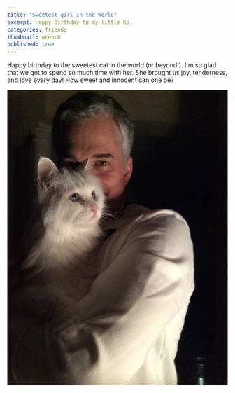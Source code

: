 ```yaml
---
title: "Sweetest girl in the World"
excerpt: Happy Birthday to my little Ko.
categories: friends
thumbnail: wrench
published: true
---
```


Happy birthday to the sweetest cat in the world (or beyond!). I'm so glad that we got to spend so much time with her. She brought us joy, tenderness, and love every day! How sweet and innocent can one be?

!["Sweetest Girl in the World"](/images/Ko.jpg)
